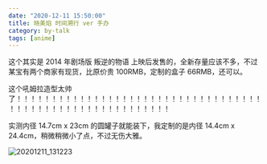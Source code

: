 ```yaml
---
date: "2020-12-11 15:50:00"
title: 晓美焰 时间溯行 ver 手办
category: by-talk
tags: [anime]
---
```

这个其实是 2014 年剧场版 叛逆的物语 上映后发售的，全新存量应该不多，不过某宝有两个商家有现货，比原价贵 100RMB，定制的盒子 66RMB，还可以。

这个吼姆拉造型太帅了！！！！！！！！！！！！！！！！！！！！！！！！！！！！！！！！！！！！！！！！！！！！！！！！！！！！！！！！！！

实测内径 14.7cm x 23cm 的圆罐子就能装下，我定制的是内径 14.4cm x 24.4cm，稍微稍微小了点，不过无伤大雅。

<!-- more -->

![20201211\_131223](//static.nykz.org/blog/images/2020-12-11/20201211__131223.avif)
